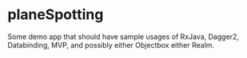 # planeSpotting

Some demo app that should have sample usages of RxJava, Dagger2, Databinding, MVP, and possibly either Objectbox either Realm. 
